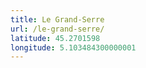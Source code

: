 ```yaml
---
title: Le Grand-Serre
url: /le-grand-serre/
latitude: 45.2701598
longitude: 5.103484300000001
---
```

